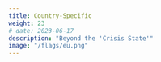 ```yaml
---
title: Country-Specific
weight: 23
# date: 2023-06-17
description: "Beyond the 'Crisis State'"
image: "/flags/eu.png"
---
```


